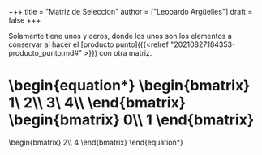 +++
title = "Matriz de Seleccion"
author = ["Leobardo Argüelles"]
draft = false
+++

Solamente tiene unos y ceros, donde los unos son los elementos a
conservar al hacer el [producto punto]({{<relref "20210827184353-producto_punto.md#" >}}) con otra matriz.

\begin{equation\*}
\begin{bmatrix}
1\ 2\\\\
3\ 4\\\\
\end{bmatrix}
\begin{bmatrix}
0\\\ 1
\end{bmatrix}
=
\begin{bmatrix}
2\\\ 4
\end{bmatrix}
\end{equation\*}
